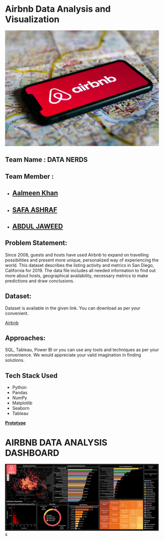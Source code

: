 # Airbnb Data Analysis and Visualization

![airbnb](https://github.com/Abdul-Jaweed/Airbnb-Data-Analysis/blob/main/Images/airbnb.jpg)

Team Name : DATA NERDS
--------------------

Team Member :
-------------

-   ## [Aalmeen Khan](https://www.linkedin.com/in/aalmeenkhan786/)

-   ## [SAFA ASHRAF](https://www.linkedin.com/in/safa-ashraf-665011233/)


-   ## [ABDUL JAWEED](https://www.linkedin.com/in/abdul-jaweed-datascientist/)


Problem Statement:
------------------

Since 2008, guests and hosts have used Airbnb to expand on travelling possibilities and present more unique, personalized way of experiencing the world.
This dataset describes the listing activity and metrics in San Diego, California for 2019.
The data file includes all needed information to find out more about hosts, geographical availability, necessary metrics to make predictions and draw conclusions.


Dataset:
--------

Dataset is available in the given link. You can download as per your convenient.

[Airbnb](https://raw.githubusercontent.com/Abdul-Jaweed/Airbnb-Data-Analysis/main/Dataset/airbnb%20prices.csv)



Approaches:
-----------

SQL, Tableau, Power BI or you can use any tools and techniques as per your
convenience. We would appreciate your valid imagination in finding solutions.


## Tech Stack Used

- Python
- Pandas
- NumPy
- Matplotlib
- Seaborn
- Tableau



**[Prototype](https://public.tableau.com/app/profile/aalmeen.khan7772/viz/Airbnb_16853465077110/Dashboard1)**

# AIRBNB DATA ANALYSIS DASHBOARD

![IMAGE](Images\dashboard.PNG)s
